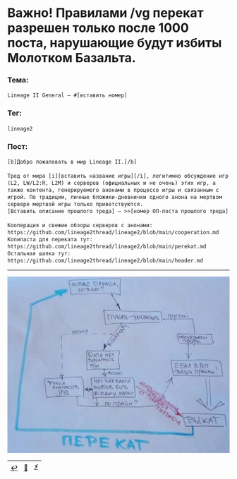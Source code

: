 # Важно! Правилами /vg перекат разрешен только после 1000 поста, нарушающие будут избиты Молотком Базальта.

### Тема:

```
Lineage II General — #[вставить номер]
```

### Тег:

```
lineage2
```

### Пост:

```
[b]Добро пожаловать в мир Lineage II.[/b]

Тред от мира [i][вставить название игры][/i], легитимно обсуждение игр (L2, LW/L2:R, L2M) и серверов (официальных и не очень) этих игр, а также контента, генерируемого анонами в процессе игры и связанным с игрой. По традиции, личные бложики-дневнички одного анона на мертвом сервере мертвой игры только приветствуются.
[Вставить описание прошлого треда] — >>[номер ОП-поста прошлого треда]

Кооперация и свежие обзоры серверов с анонами: https://github.com/lineage2thread/lineage2/blob/main/cooperation.md
Копипаста для переката тут: https://github.com/lineage2thread/lineage2/blob/main/perekat.md
Остальная шапка тут: https://github.com/lineage2thread/lineage2/blob/main/header.md
```

---

![](pics/perekat.jpg)

|[↩️](header.md)|[📆](archive.md)|[⚡](https://2ch.hk/vg/)|
|:---:|:---:|:---:|
